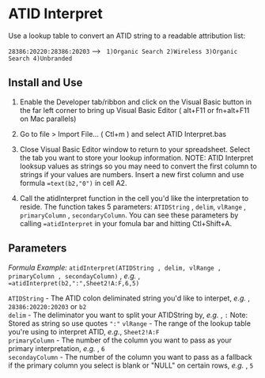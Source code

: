 ATID Interpret
================


Use a lookup table to convert an ATID string to a readable attribution list:

`28386:20220:28386:20203` --> ` 1)Organic Search 2)Wireless 3)Organic Search 4)Unbranded`

<h2>Install and Use</h2>

1. Enable the Developer tab/ribbon and click on the Visual Basic button in the far left corner to bring up Visual Basic Editor ( alt+F11 or fn+alt+F11 on Mac parallels)

2. Go to file > Import File... ( Ctl+m ) and select ATID Interpret.bas

3. Close Visual Basic Editor window to return to your spreadsheet. Select the tab you want to store your lookup information. NOTE: ATID Interpret looksup values as strings so you may need to convert the first column to strings if your values are numbers. Insert a new first column and use formula `=text(b2,"0")` in cell A2.

4. Call the atidInterpret function in the cell you'd like the interpretation to reside. The function takes 5 parameters: `ATIDString` , `delim`, `vlRange` , `primaryColumn` , `secondaryColumn`. You can see these parameters by calling `=atidInterpret` in your fomula bar and hitting Ctl+Shift+A.

<h2>Parameters </h2> 

*Formula Example:* `atidInterpret(ATIDString , delim, vlRange , primaryColumn , secondayColumn)` , *e.g.* , `=atidInterpret(b2,":",Sheet2!A:F,6,5)`


`ATIDString` - The ATID colon deliminated string you'd like to interpet, *e.g.* , `28386:20220:20203` or `b2`
<br>
`delim` - The deliminator you want to split your ATIDString by, *e.g.* , `:` Note: Stored as string so use quotes `":"`
`vlRange` - The range of the lookup table you're using to interpret ATID, *e.g.*, `Sheet2!A:F`
<br>
`primaryColumn` - The number of the column you want to pass as your primary interpretation, *e.g.* , `6`
<br>
`secondayColumn` - The number of the column you want to pass as a fallback if the primary column you select is blank or "NULL" on certain rows, *e.g.* , `5`



